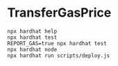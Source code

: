 # TransferGasPrice

```shell
npx hardhat help
npx hardhat test
REPORT_GAS=true npx hardhat test
npx hardhat node
npx hardhat run scripts/deploy.js
```
